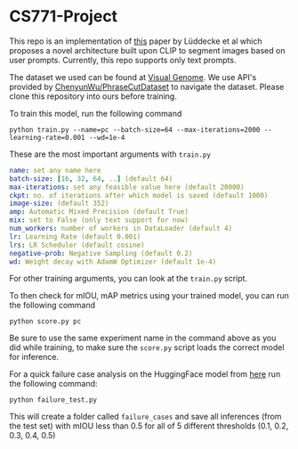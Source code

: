 # CS771-Project

This repo is an implementation of [this](https://arxiv.org/pdf/2112.10003.pdf) paper by Lüddecke et al which proposes a novel architecture built upon CLIP to segment images based on user prompts. Currently, this repo supports only text prompts.

The dataset we used can be found at [Visual Genome](https://visualgenome.org/api/v0/api_home.html). We use API's provided by [ChenyunWu/PhraseCutDataset](https://github.com/ChenyunWu/PhraseCutDataset) to navigate the dataset. Please clone this repository into ours before training.

To train this model, run the following command

```
python train.py --name=pc --batch-size=64 --max-iterations=2000 --learning-rate=0.001 --wd=1e-4
```

These are the most important arguments with ```train.py```

```yaml
name: set any name here
batch-size: [16, 32, 64, ..] (default 64)
max-iterations: set any feasible value here (default 20000)
ckpt: no. of iterations after which model is saved (default 1000)
image-size: (default 352)
amp: Automatic Mixed Precision (default True)
mix: set to False (only text support for now)
num_workers: number of workers in DataLoader (default 4)
lr: Learning Rate (default 0.001)
lrs: LR Scheduler (default cosine)
negative-prob: Negative Sampling (default 0.2)
wd: Weight decay with AdamW Optimizer (default 1e-4)

```
For other training arguments, you can look at the ```train.py``` script.

To then check for mIOU, mAP metrics using your trained model, you can run the following command

```
python score.py pc
```

Be sure to use the same experiment name in the command above as you did while training, to make sure the ```score.py``` script loads the correct model for inference.

For a quick failure case analysis on the HuggingFace model from [here](https://huggingface.co/CIDAS/clipseg-rd64-refined) run the following command:

```
python failure_test.py
```

This will create a folder called ```failure_cases``` and save all inferences (from the test set) with mIOU less than 0.5 for all of 5 different thresholds (0.1, 0.2, 0.3, 0.4, 0.5)




